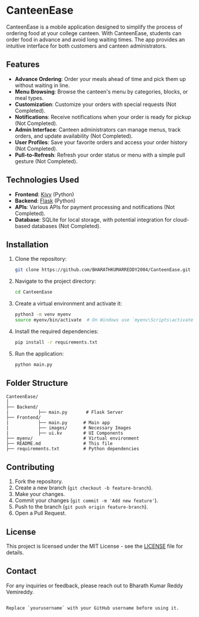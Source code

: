 # CanteenEase

CanteenEase is a mobile application designed to simplify the process of ordering food at your college canteen. With CanteenEase, students can order food in advance and avoid long waiting times. The app provides an intuitive interface for both customers and canteen administrators.

## Features

- **Advance Ordering**: Order your meals ahead of time and pick them up without waiting in line.
- **Menu Browsing**: Browse the canteen's menu by categories, blocks, or meal types.
- **Customization**: Customize your orders with special requests (Not Completed).
- **Notifications**: Receive notifications when your order is ready for pickup (Not Completed).
- **Admin Interface**: Canteen administrators can manage menus, track orders, and update availability (Not Completed).
- **User Profiles**: Save your favorite orders and access your order history (Not Completed).
- **Pull-to-Refresh**: Refresh your order status or menu with a simple pull gesture (Not Completed).

## Technologies Used

- **Frontend**: [Kivy](https://kivy.org/) (Python)
- **Backend**: [Flask](https://flask.palletsprojects.com/) (Python)
- **APIs**: Various APIs for payment processing and notifications (Not Completed).
- **Database**: SQLite for local storage, with potential integration for cloud-based databases (Not Completed).

## Installation

1. Clone the repository:
   ```bash
   git clone https://github.com/BHARATHKUMARREDDY2004/CanteenEase.git
   ```
2. Navigate to the project directory:
   ```bash
   cd CanteenEase
   ```
3. Create a virtual environment and activate it:
   ```bash
   python3 -m venv myenv
   source myenv/bin/activate  # On Windows use `myenv\Scripts\activate`
   ```
4. Install the required dependencies:
   ```bash
   pip install -r requirements.txt
   ```
5. Run the application:
   ```bash
   python main.py
   ```

## Folder Structure

```
CanteenEase/
│
├── Backend/
|           ├── main.py       # Flask Server
├── Frontend/
|           ├── main.py      # Main app
|           ├── images/      # Necessary Images
|           ├── ui.kv        # UI Components
├── myenv/                   # Virtual environment
├── README.md                # This file
├── requirements.txt         # Python dependencies
```

## Contributing

1. Fork the repository.
2. Create a new branch (`git checkout -b feature-branch`).
3. Make your changes.
4. Commit your changes (`git commit -m 'Add new feature'`).
5. Push to the branch (`git push origin feature-branch`).
6. Open a Pull Request.

## License

This project is licensed under the MIT License - see the [LICENSE](LICENSE) file for details.

## Contact

For any inquiries or feedback, please reach out to Bharath Kumar Reddy Vemireddy.

```

Replace `yourusername` with your GitHub username before using it.
